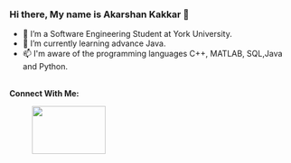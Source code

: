 ### Hi there, My name is Akarshan Kakkar 👋




- 🔭 I’m a Software Engineering Student at York University.
- 🌱 I’m currently learning advance Java.
- 📫 I'm aware of the programming languages C++, MATLAB, SQL,Java and Python.

<b><br> Connect With Me:


<figure class="wp-block-image size-large is-resized"><a href="https://www.linkedin.com/in/akarshankakkar" target="_blank" rel=" noreferrer noopener"><img src="https://user-images.githubusercontent.com/90641977/162672518-aecec25b-db02-420a-9f40-b738d68c9eb2.png?w=1024" alt="" class="wp-image-38" width="130" height="85"/></a></figure>
